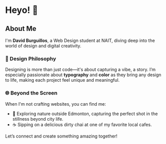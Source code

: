 # Heyo! 👋  
## About Me

I'm **David Burguillos**, a Web Design student at NAIT, diving deep into the world of design and digital creativity.

### 🎨 Design Philosophy
Designing is more than just code—it's about capturing a vibe, a story. I’m especially passionate about **typography** and **color** as they bring any design to life, making each project feel unique and meaningful.

### 🌐 Beyond the Screen
When I'm not crafting websites, you can find me:
- 📸 Exploring nature outside Edmonton, capturing the perfect shot in the stillness beyond city life.
- ☕ Sipping on a delicious dirty chai at one of my favorite local cafes.

Let’s connect and create something amazing together!
